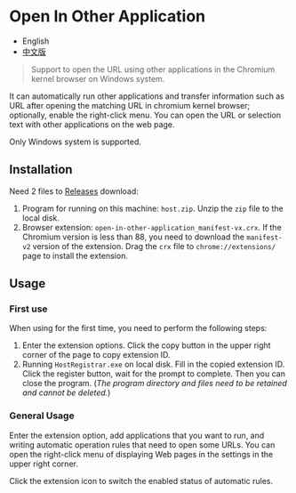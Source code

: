 # Open In Other Application

- English
- [中文版](/README_CN.md)

> Support to open the URL using other applications in the Chromium kernel browser on Windows system.

It can automatically run other applications and transfer information such as URL after opening the matching URL in chromium kernel browser; optionally, enable the right-click menu. You can open the URL or selection text with other applications on the web page.

Only Windows system is supported.

## Installation

Need 2 files to [Releases](https://github.com/LightAPIs/open-in-other-application/releases/latest) download:

1. Program for running on this machine: `host.zip`. Unzip the `zip` file to the local disk.
2. Browser extension: `open-in-other-application_manifest-vx.crx`. If the Chromium version is less than 88, you need to download the `manifest-v2` version of the extension. Drag the `crx` file to `chrome://extensions/` page to install the extension.

## Usage

### First use

When using for the first time, you need to perform the following steps:

1. Enter the extension options. Click the copy button in the upper right corner of the page to copy extension ID.
2. Running `HostRegistrar.exe` on local disk. Fill in the copied extension ID. Click the register button, wait for the prompt to complete. Then you can close the program. (_The program directory and files need to be retained and cannot be deleted._)

### General Usage

Enter the extension option, add applications that you want to run, and writing automatic operation rules that need to open some URLs. You can open the right-click menu of displaying Web pages in the settings in the upper right corner.

Click the extension icon to switch the enabled status of automatic rules.
